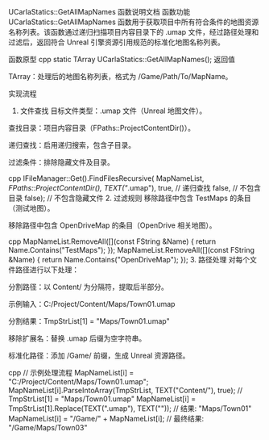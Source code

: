 UCarlaStatics::GetAllMapNames 函数说明文档
函数功能
UCarlaStatics::GetAllMapNames 函数用于获取项目中所有符合条件的地图资源名称列表。该函数通过递归扫描项目内容目录下的 .umap 文件，经过路径处理和过滤后，返回符合 Unreal 引擎资源引用规范的标准化地图名称列表。

函数原型
cpp
static TArray<FString> UCarlaStatics::GetAllMapNames();
返回值

TArray<FString>：处理后的地图名称列表，格式为 /Game/Path/To/MapName。

实现流程
1. 文件查找
目标文件类型：.umap 文件（Unreal 地图文件）。

查找目录：项目内容目录（FPaths::ProjectContentDir()）。

递归查找：启用递归搜索，包含子目录。

过滤条件：排除隐藏文件及目录。

cpp
IFileManager::Get().FindFilesRecursive(
    MapNameList, 
    *FPaths::ProjectContentDir(), 
    TEXT("*.umap"), 
    true,   // 递归查找
    false,  // 不包含目录
    false); // 不包含隐藏文件
2. 过滤规则
移除路径中包含 TestMaps 的条目（测试地图）。

移除路径中包含 OpenDriveMap 的条目（OpenDrive 相关地图）。

cpp
MapNameList.RemoveAll([](const FString &Name) { 
    return Name.Contains("TestMaps"); 
});
MapNameList.RemoveAll([](const FString &Name) { 
    return Name.Contains("OpenDriveMap"); 
});
3. 路径处理
对每个文件路径进行以下处理：

分割路径：以 Content/ 为分隔符，提取后半部分。

示例输入：C:/Project/Content/Maps/Town01.umap

分割结果：TmpStrList[1] = "Maps/Town01.umap"

移除扩展名：替换 .umap 后缀为空字符串。

标准化路径：添加 /Game/ 前缀，生成 Unreal 资源路径。

cpp
// 示例处理流程
MapNameList[i] = "C:/Project/Content/Maps/Town01.umap";
MapNameList[i].ParseIntoArray(TmpStrList, TEXT("Content/"), true);
// TmpStrList[1] = "Maps/Town01.umap"
MapNameList[i] = TmpStrList[1].Replace(TEXT(".umap"), TEXT(""));
// 结果: "Maps/Town01"
MapNameList[i] = "/Game/" + MapNameList[i];
// 最终结果: "/Game/Maps/Town03"